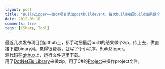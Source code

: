 ```yaml
---
layout: post
title: "BuildZipper——给c#项目添加postbuildevent，每次build完把build结果做个zip放在solution目录。"
date: 2012-09-10
comments: true
tags: [CSharp, Tool]
---
```

最近几次发布项目到github上，都手动把最后build的结果做个zip，传上去，供直接下载binary用。觉得很费事，就写了个小程序，BuildZipper。<br />源代码在<a href="https://github.com/fresky/BuildZipper">github</a>上，运行文件<a href="https://github.com/fresky/BuildZipper/blob/master/BuildZipper.zip">这里</a>下载。<br />用了<a href="http://dotnetzip.codeplex.com/">DotNetZip Library</a>来做zip，用了C#的<a href="http://msdn.microsoft.com/en-us/library/microsoft.build.evaluation.project.aspx">Project</a>来操作project文件。<br /><blockquote></blockquote>